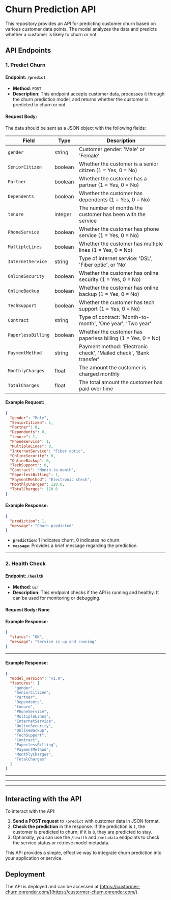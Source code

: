 
# Churn Prediction API

This repository provides an API for predicting customer churn based on various customer data points. The model analyzes the data and predicts whether a customer is likely to churn or not.

## API Endpoints

### 1. **Predict Churn**

#### Endpoint: `/predict`
- **Method**: `POST`
- **Description**: This endpoint accepts customer data, processes it through the churn prediction model, and returns whether the customer is predicted to churn or not.

#### Request Body:
The data should be sent as a JSON object with the following fields:

| Field              | Type     | Description                                        |
|--------------------|----------|----------------------------------------------------|
| `gender`           | string   | Customer gender: 'Male' or 'Female'                |
| `SeniorCitizen`    | boolean  | Whether the customer is a senior citizen (1 = Yes, 0 = No) |
| `Partner`          | boolean  | Whether the customer has a partner (1 = Yes, 0 = No) |
| `Dependents`       | boolean  | Whether the customer has dependents (1 = Yes, 0 = No) |
| `tenure`           | integer  | The number of months the customer has been with the service |
| `PhoneService`     | boolean  | Whether the customer has phone service (1 = Yes, 0 = No) |
| `MultipleLines`    | boolean  | Whether the customer has multiple lines (1 = Yes, 0 = No) |
| `InternetService`  | string   | Type of internet service: 'DSL', 'Fiber optic', or 'No' |
| `OnlineSecurity`   | boolean  | Whether the customer has online security (1 = Yes, 0 = No) |
| `OnlineBackup`     | boolean  | Whether the customer has online backup (1 = Yes, 0 = No) |
| `TechSupport`      | boolean  | Whether the customer has tech support (1 = Yes, 0 = No) |
| `Contract`         | string   | Type of contract: 'Month-to-month', 'One year', 'Two year' |
| `PaperlessBilling` | boolean  | Whether the customer has paperless billing (1 = Yes, 0 = No) |
| `PaymentMethod`    | string   | Payment method: 'Electronic check', 'Mailed check', 'Bank transfer' |
| `MonthlyCharges`   | float    | The amount the customer is charged monthly |
| `TotalCharges`     | float    | The total amount the customer has paid over time |

#### Example Request:
```json
{
  "gender": "Male",
  "SeniorCitizen": 1,
  "Partner": 0,
  "Dependents": 0,
  "tenure": 1,
  "PhoneService": 1,
  "MultipleLines": 0,
  "InternetService": "Fiber optic",
  "OnlineSecurity": 0,
  "OnlineBackup": 0,
  "TechSupport": 0,
  "Contract": "Month-to-month",
  "PaperlessBilling": 1,
  "PaymentMethod": "Electronic check",
  "MonthlyCharges": 120.0,
  "TotalCharges": 120.0
}
```

#### Example Response:
```json
{
  "prediction": 1,
  "message": "Churn predicted"
}
```
- **`prediction`**: 1 indicates churn, 0 indicates no churn.
- **`message`**: Provides a brief message regarding the prediction.

---

### 2. **Health Check**

#### Endpoint: `/health`
- **Method**: `GET`
- **Description**: This endpoint checks if the API is running and healthy. It can be used for monitoring or debugging.

#### Request Body: None

#### Example Response:
```json
{
  "status": "OK",
  "message": "Service is up and running"
}
```

---




#### Example Response:
```json
{
  "model_version": "v1.0",
  "features": [
    "gender",
    "SeniorCitizen",
    "Partner",
    "Dependents",
    "tenure",
    "PhoneService",
    "MultipleLines",
    "InternetService",
    "OnlineSecurity",
    "OnlineBackup",
    "TechSupport",
    "Contract",
    "PaperlessBilling",
    "PaymentMethod",
    "MonthlyCharges",
    "TotalCharges"
  ]
}
```

---


---



---

## Interacting with the API

To interact with the API:

1. **Send a POST request** to `/predict` with customer data in JSON format.
2. **Check the prediction** in the response. If the prediction is `1`, the customer is predicted to churn; if it is `0`, they are predicted to stay.
3. Optionally, you can use the `/health` and `/metadata` endpoints to check the service status or retrieve model metadata.

This API provides a simple, effective way to integrate churn prediction into your application or service.


## Deployment

The API is deployed and can be accessed at [https://custormer-churn.onrender.com/](https://custormer-churn.onrender.com/).
